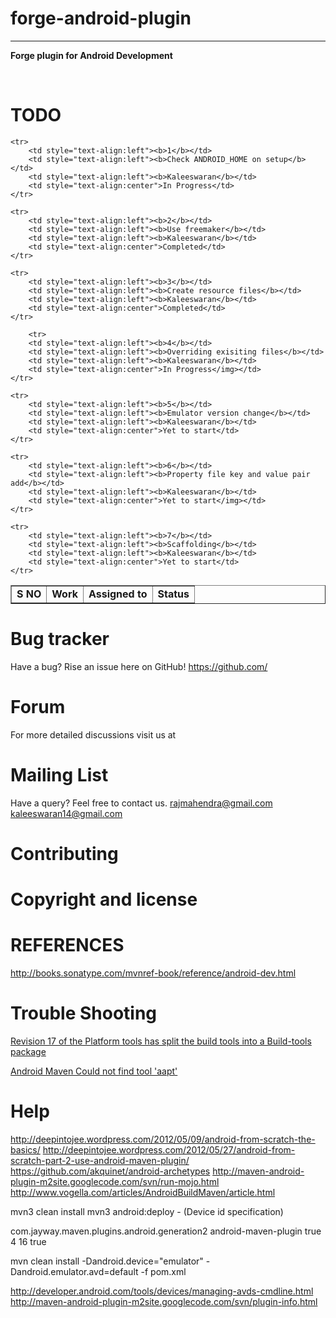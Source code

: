 forge-android-plugin
====================

---------------------

<b>Forge plugin for Android Development</b>

<br>

TODO
====

<table Border="1" cellpadding="2" cellspacing="2" style="text-align:center" width="100%">
	<tr>
		<td style="text-align:center"><b>S NO</font></b></td>
	  	<td style="text-align:center"><b>Work</b></td>
	  	<td style="text-align:center"><b>Assigned to</b></td>
		<td style="text-align:center"><b>Status</b></td>
	</tr>


	<tr>
		<td style="text-align:left"><b>1</b></td>
		<td style="text-align:left"><b>Check ANDROID_HOME on setup</b></td>
		<td style="text-align:left"><b>Kaleeswaran</b></td>
		<td style="text-align:center">In Progress</td>
	</tr>

	<tr>
		<td style="text-align:left"><b>2</b></td>
		<td style="text-align:left"><b>Use freemaker</b></td>
		<td style="text-align:left"><b>Kaleeswaran</b></td>
		<td style="text-align:center">Completed</td>
	</tr>

	<tr>
		<td style="text-align:left"><b>3</b></td>
		<td style="text-align:left"><b>Create resource files</b></td>
		<td style="text-align:left"><b>Kaleeswaran</b></td>
		<td style="text-align:center">Completed</td>
	</tr>

		<tr>
		<td style="text-align:left"><b>4</b></td>
		<td style="text-align:left"><b>Overriding exisiting files</b></td>
		<td style="text-align:left"><b>Kaleeswaran</b></td>
		<td style="text-align:center">In Progress</img></td>
	</tr>

	<tr>
		<td style="text-align:left"><b>5</b></td>
		<td style="text-align:left"><b>Emulator version change</b></td>
		<td style="text-align:left"><b>Kaleeswaran</b></td>
		<td style="text-align:center">Yet to start</td>
	</tr>

	<tr>
		<td style="text-align:left"><b>6</b></td>
		<td style="text-align:left"><b>Property file key and value pair add</b></td>
		<td style="text-align:left"><b>Kaleeswaran</b></td>
		<td style="text-align:center">Yet to start</img></td>
	</tr>

	<tr>
		<td style="text-align:left"><b>7</b></td>
		<td style="text-align:left"><b>Scaffolding</b></td>
		<td style="text-align:left"><b>Kaleeswaran</b></td>
		<td style="text-align:center">Yet to start</td>
	</tr>
</table>


Bug tracker
===========

Have a bug? Rise an issue here on GitHub!
https://github.com/

Forum
=====

For more detailed discussions visit us at 



Mailing List
============

Have a query? Feel free to contact us.
rajmahendra@gmail.com
kaleeswaran14@gmail.com

Contributing
============



Copyright and license
=====================


REFERENCES
==========

http://books.sonatype.com/mvnref-book/reference/android-dev.html


Trouble Shooting
================

[Revision 17 of the Platform tools has split the build tools into a Build-tools package](https://code.google.com/p/maven-android-plugin/issues/detail?id=377&sort=-id&colspec=ID%20Type%20Component%20OpSys%20Status%20Priority%20Milestone%20Owner%20Summary)

[Android Maven Could not find tool 'aapt'](http://stackoverflow.com/questions/16619143/android-maven-could-not-find-tool-aapt)

Help
====
http://deepintojee.wordpress.com/2012/05/09/android-from-scratch-the-basics/
http://deepintojee.wordpress.com/2012/05/27/android-from-scratch-part-2-use-android-maven-plugin/
https://github.com/akquinet/android-archetypes
http://maven-android-plugin-m2site.googlecode.com/svn/run-mojo.html
http://www.vogella.com/articles/AndroidBuildMaven/article.html


mvn3 clean install
mvn3 android:deploy  - (Device id specification)

<plugin>
                <groupId>com.jayway.maven.plugins.android.generation2</groupId>
                <artifactId>android-maven-plugin</artifactId>
                <configuration>
                    <run>
                        <debug>true</debug>
                    </run>
                    <sdk>
                        <platform>4</platform>
                    </sdk>
                    <emulator>
                        <avd>16</avd>
                    </emulator>
                    <undeployBeforeDeploy>true</undeployBeforeDeploy>
                </configuration>
            </plugin>

mvn clean install -Dandroid.device="emulator" -Dandroid.emulator.avd=default -f pom.xml

http://developer.android.com/tools/devices/managing-avds-cmdline.html
http://maven-android-plugin-m2site.googlecode.com/svn/plugin-info.html


